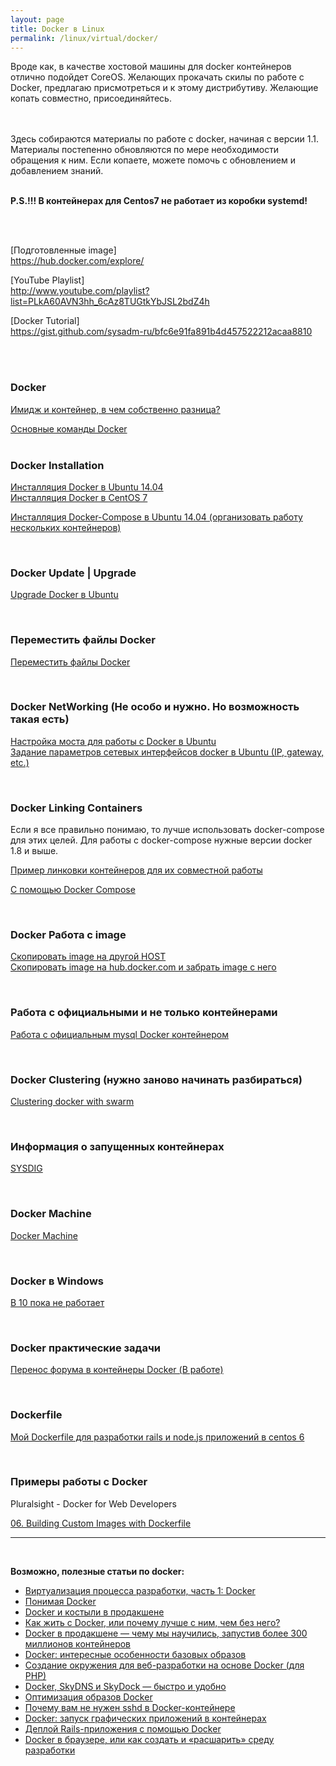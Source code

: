 ```yaml
---
layout: page
title: Docker в Linux
permalink: /linux/virtual/docker/
---
```


Вроде как, в качестве хостовой машины для docker контейнеров отлично подойдет CoreOS. Желающих прокачать скилы по работе с Docker, предлагаю присмотреться и к этому дистрибутиву. Желающие копать совместно, присоединяйтесь.


<br/><br/>
Здесь собираются материалы по работе с docker, начиная с версии 1.1. Материалы постепенно обновляются по мере необходимости обращения к ним.
Если копаете, можете помочь с обновлением и добавлением знаний.
<br/><br/>

<strong>P.S.!!! В контейнерах для Centos7 не работает из коробки systemd!</strong>

<br/><br/>

[Подготовленные image]  
https://hub.docker.com/explore/


[YouTube Playlist]  
http://www.youtube.com/playlist?list=PLkA60AVN3hh_6cAz8TUGtkYbJSL2bdZ4h


[Docker Tutorial]  
https://gist.github.com/sysadm-ru/bfc6e91fa891b4d457522212acaa8810

<br/><br/>


### Docker

[Имидж и контейнер, в чем собственно разница?](/linux/virtual/docker/basics/images-and-containers/)  

[Основные команды Docker](/linux/virtual/docker/basics/basic-commands/)  
<br/>

### Docker Installation


[Инсталляция Docker в Ubuntu 14.04](/linux/virtual/docker/basics/installing-docker-on-ubuntu/)  
[Инсталляция Docker в CentOS 7](/linux/virtual/docker/basics/installing-docker-on-centos/)  

[Инсталляция Docker-Compose в Ubuntu 14.04 (организовать работу нескольких контейнеров)](/linux/virtual/docker/basics/installing-docker-compose-on-ubuntu/)  



<br/>

### Docker Update | Upgrade

[Upgrade Docker в Ubuntu](/linux/virtual/docker/basics/upgrade-docker-on-ubuntu/)  


<br/>

### Переместить файлы Docker


[Переместить файлы Docker](/linux/virtual/docker/basics/move-docker-files/)  


<br/>

### Docker NetWorking (Не особо и нужно. Но возможность такая есть)

[Настройка моста для работы с Docker в Ubuntu](/linux/virtual/docker/networking/ubuntu-bridge/)  
[Задание параметров сетевых интерфейсов docker в Ubuntu (IP, gateway, etc.)](/linux/virtual/docker/networking/ubuntu-bridge/bridge-my-version/)  


<br/>

### Docker Linking Containers


Если я все правильно понимаю, то лучше использовать docker-compose для этих целей.
Для работы с docker-compose нужные версии docker 1.8 и выше.


[Пример линковки контейнеров для их совместной работы](/linux/virtual/docker/linking-containers/manual-linking/)  

[С помощью Docker Compose](/linux/virtual/docker/linking-containers/docker-compose/)



<br/>

### Docker Работа с image

[Скопировать image на другой HOST](/linux/virtual/docker/basics/copying-images-to-other-hosts/)  
[Скопировать image на hub.docker.com и забрать image с него](/linux/virtual/docker/basics/push-and-pull-docker-image-to-hub/)  


<br/>

### Работа с официальными и не только контейнерами

[Работа с официальным mysql Docker контейнером](/linux/virtual/docker/official/containers/mysql/)  


<br/>

### Docker Clustering (нужно заново начинать разбираться)

[Clustering docker with swarm](/linux/virtual/docker/swarm/)  


<br/>

### Информация о запущенных контейнерах

[SYSDIG](/linux/virtual/docker/sysdig/)  


<br/>

### Docker Machine

[Docker Machine](/linux/virtual/docker/machine/)  

<br/>

### Docker в Windows

[В 10 пока не работает](/windows/virtual/docker/)


<br/>

### Docker практические задачи

[Перенос форума в контейнеры Docker (В работе)](/linux/virtual/docker/odba/)

<br/>

### Dockerfile

[Мой Dockerfile для разработки rails и node.js приложений в centos 6](/linux/virtual/docker/dockerfile/)  


<br/>

### Примеры работы с Docker

Pluralsight - Docker for Web Developers

[06. Building Custom Images with Dockerfile](/linux/virtual/docker/video-course/)

___

<br/>

**Возможно, полезные статьи по docker:**


<ul>

<li><a href="http://dou.ua/lenta/articles/docker/" rel="nofollow">Виртуализация процесса разработки, часть 1: Docker</a></li>

<li><a href="http://habrahabr.ru/post/253877/" rel="nofollow">Понимая Docker</a></li>
<li><a href="http://habrahabr.ru/post/253999/" rel="nofollow">Docker и костыли в продакшене</a></li>
<li><a href="http://habrahabr.ru/post/250469/" rel="nofollow">Как жить с Docker, или почему лучше с ним, чем без него?</a></li>
<li><a href="http://habrahabr.ru/post/247969/" rel="nofollow">Docker в продакшене — чему мы научились, запустив более 300 миллионов контейнеров</a></li>
<li><a href="http://habrahabr.ru/post/247903/" rel="nofollow">Docker: интересные особенности базовых образов</a></li>


<li><a href="http://habrahabr.ru/post/247547/" rel="nofollow">Создание окружения для веб-разработки на основе Docker (для PHP)</a></li>
<li><a href="http://habrahabr.ru/post/246933/" rel="nofollow">Docker, SkyDNS и SkyDock — быстро и удобно</a></li>
<li><a href="http://habrahabr.ru/post/234829/" rel="nofollow">Оптимизация образов Docker</a></li>
<li><a href="http://habrahabr.ru/company/infopulse/blog/237737/" rel="nofollow">Почему вам не нужен sshd в Docker-контейнере</a></li>
<li><a href="http://habrahabr.ru/post/240509/" rel="nofollow">Docker: запуск графических приложений в контейнерах</a></li>
<li><a href="http://habrahabr.ru/post/238069/" rel="nofollow">Деплой Rails-приложения с помощью Docker</a></li>
<li><a href="http://habrahabr.ru/post/243953/" rel="nofollow">Docker в браузере, или как создать и «расшарить» среду разработки</a></li>
</ul>
